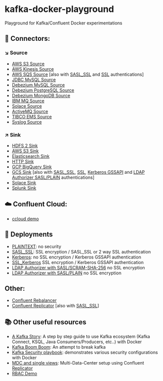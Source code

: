 # kafka-docker-playground

Playground for Kafka/Confluent Docker experimentations

## 🔗 Connectors:

### ↘️ Source

* [AWS S3 Source](connect-s3-source)
* [AWS Kinesis Source](connect-kinesis-source)
* [AWS SQS Source](connect-sqs-source) [also with [SASL_SSL](connect-sqs-source/README.md#with-sasl_ssl-authentication) and [SSL](connect-sqs-source/README.md#with-ssl-authentication) authentications]
* [JDBC MySQL Source](connect-jdbc-source/README.md#MySQL)
* [Debezium MySQL Source](connect-debezium-mysql-source/README)
* [Debezium PostgreSQL Source](connect-debezium-postgresql-source)
* [Debezium MongoDB Source](connect-debezium-mongodb-source)
* [IBM MQ Source](connect-ibm-mq-source)
* [Solace Source](connect-solace-source)
* [ActiveMQ Source](connect-active-mq-source)
* [TIBCO EMS Source](connect-tibco-source)
* [Syslog Source](connect-syslog-source)

### ↗️ Sink

* [HDFS 2 Sink](connect-hdfs-sink)
* [AWS S3 Sink](connect-s3-sink)
* [Elasticsearch Sink](connect-elasticsearch-sink)
* [HTTP Sink](connect-http-sink)
* [GCP BigQuery Sink](connect-gcp-bigquery-sink)
* [GCS Sink](connect-gcs-sink) [also with [SASL_SSL](connect-gcs-sink/README.md#with-sasl_ssl-authentication), [SSL](connect-gcs-sink/README.md#with-ssl-authentication), [Kerberos GSSAPI](connect-gcs-sink/README.md#with-kerberos-gssapi-authentication) and [LDAP Authorizer SASL/PLAIN](connect-gcs-sink/README.md#with-ldap-authorizer-with-saslplain) authentications]
* [Solace Sink](connect-solace-sink)
* [Splunk Sink](connect-splunk-sink)

## ☁️ Confluent Cloud:

* [ccloud demo](ccloud-demo)


## 🔐 Deployments

* [PLAINTEXT](plaintext): no security
* [SASL_SSL](sasl-ssl): SSL encryption / SASL_SSL or 2 way SSL authentication
* [Kerberos](kerberos): no SSL encryption / Kerberos GSSAPI authentication
* [SSL_Kerberos](ssl_kerberos) SSL encryption / Kerberos GSSAPI authentication
* [LDAP Authorizer with SASL/SCRAM-SHA-256](ldap_authorizer_sasl_scram) no SSL encryption
* [LDAP Authorizer with SASL/PLAIN](ldap_authorizer_sasl_plain) no SSL encryption

## Other:

* [Confluent Rebalancer](rebalancer)
* [Confluent Replicator](connect-replicator) [also with [SASL_SSL](connect-replicator/README.md#with-sasl_ssl-authentication)]

## 📚 Other useful resources

* [A Kafka Story](https://github.com/framiere/a-kafka-story): A step by step guide to use Kafka ecosystem (Kafka Connect, KSQL, Java Consumers/Producers, etc..) with Docker
* [Kafka Boom Boom](https://github.com/Dabz/kafka-boom-boom): An attempt to break kafka
* [Kafka Security playbook](https://github.com/Dabz/kafka-security-playbook): demonstrates various security configurations with Docker
* [MDC and single views](https://github.com/framiere/mdc-with-replicator-and-regexrouter): Multi-Data-Center setup using Confluent [Replicator](https://docs.confluent.io/current/connect/kafka-connect-replicator/index.html)
* [RBAC Demo](https://github.com/confluentinc/examples/blob/5.3.0-post/security/rbac/rbac-docker)